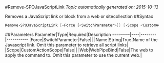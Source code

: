 #Remove-SPOJavaScriptLink
*Topic automatically generated on: 2015-10-13*

Removes a JavaScript link or block from a web or sitecollection
##Syntax
```powershell
Remove-SPOJavaScriptLink [-Force [<SwitchParameter>]] [-Scope <CustomActionScope>] [-Web <WebPipeBind>] -Name <String>
```


##Parameters
Parameter|Type|Required|Description
---------|----|--------|-----------
|Force|SwitchParameter|False||
|Name|String|True|Name of the Javascript link. Omit this parameter to retrieve all script links|
|Scope|CustomActionScope|False||
|Web|WebPipeBind|False|The web to apply the command to. Omit this parameter to use the current web.|
